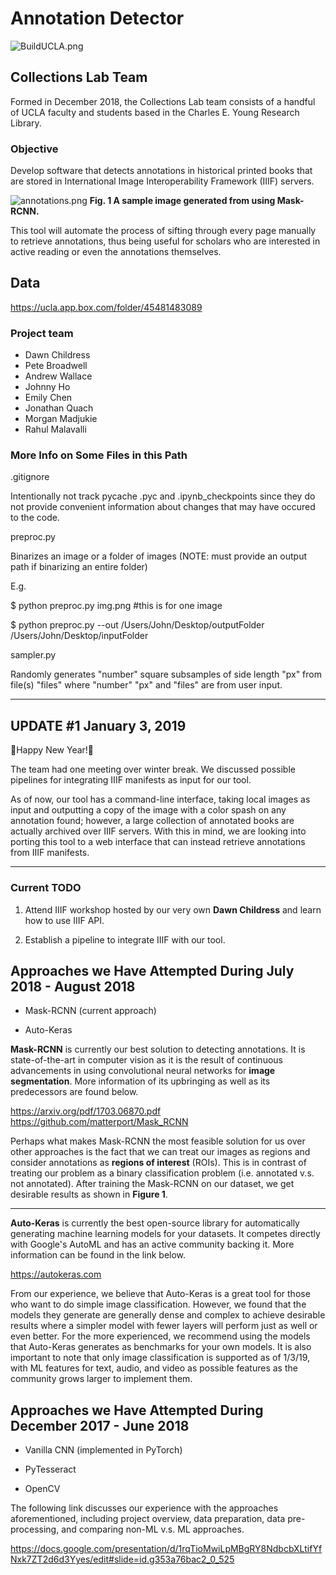 # Annotation Detector

![BuildUCLA.png](https://imgur.com/a/bQjxTLH)

## Collections Lab Team

Formed in December 2018, the Collections Lab team consists of a handful of UCLA
faculty and students based in the Charles E. Young Research Library.

### Objective

Develop software that detects annotations in historical printed books that are
stored in International Image Interoperability Framework (IIIF) servers.

![annotations.png](https://imgur.com/a/vuspbDu)
**Fig. 1 A sample image generated from using Mask-RCNN.**

This tool will automate the process of sifting through every page manually to
retrieve annotations, thus being useful for scholars who are interested in
active reading or even the annotations themselves.

## Data

https://ucla.app.box.com/folder/45481483089

### Project team

* Dawn Childress
* Pete Broadwell
* Andrew Wallace
* Johnny Ho
* Emily Chen
* Jonathan Quach
* Morgan Madjukie
* Rahul Malavalli

### More Info on Some Files in this Path

.gitignore

Intentionally not track pycache .pyc and .ipynb_checkpoints since they do not
provide convenient information about changes that may have occured to the code.

preproc.py

Binarizes an image or a folder of images (NOTE: must provide an output
path if binarizing an entire folder)

E.g.

$ python preproc.py img.png #this is for one image

$ python preproc.py --out /Users/John/Desktop/outputFolder /Users/John/Desktop/inputFolder

sampler.py

Randomly generates "number" square subsamples of side length "px" from
file(s) "files" where "number" "px" and "files" are from user input.

___

## UPDATE #1 January 3, 2019

🎉Happy New Year!🎉

The team had one meeting over winter break.  We discussed possible pipelines
for integrating IIIF manifests as input for our tool.

As of now, our tool has a command-line interface, taking local images as input
and outputting a copy of the image with a color spash on any annotation found;
however, a large collection of annotated books are actually archived over IIIF
servers. With this in mind, we are looking into porting this tool to a web
interface that can instead retrieve annotations from IIIF manifests.

___

### Current TODO

1. Attend IIIF workshop hosted by our very own **Dawn Childress** and learn how to use IIIF API.

2. Establish a pipeline to integrate IIIF with our tool.

## Approaches we Have Attempted During July 2018 - August 2018

* Mask-RCNN (current approach)

* Auto-Keras

**Mask-RCNN** is currently our best solution to detecting annotations. It is
state-of-the-art in computer vision as it is the result of continuous
advancements in using convolutional neural networks for **image segmentation**.
More information of its upbringing as well as its predecessors are found below.

<https://arxiv.org/pdf/1703.06870.pdf>
<https://github.com/matterport/Mask_RCNN>

Perhaps what makes Mask-RCNN the most feasible solution for us over other
approaches is the fact that we can treat our images as regions and consider
annotations as **regions of interest** (ROIs). This is in contrast of treating
our problem as a binary classification problem (i.e. annotated v.s. not
annotated). After training the Mask-RCNN on our dataset, we get desirable
results as shown in **Figure 1**.

___

**Auto-Keras** is currently the best open-source library for automatically
generating machine learning models for your datasets. It competes directly with
Google's AutoML and has an active community backing it. More information can
be found in the link below.

<https://autokeras.com>

From our experience, we believe that Auto-Keras is a great tool for those who
want to do simple image classification. However, we found that the models
they generate are generally dense and complex to achieve desirable results
where a simpler model with fewer layers will perform just as well or even
better. For the more experienced, we recommend using the models that Auto-Keras
generates as benchmarks for your own models. It is also important to note that
only image classification is supported as of 1/3/19, with ML features for text,
audio, and video as possible features as the community grows larger to
implement them.

## Approaches we Have Attempted During December 2017 - June 2018

* Vanilla CNN (implemented in PyTorch)

* PyTesseract

* OpenCV

The following link discusses our experience with the approaches aforementioned,
including project overview, data preparation, data pre-processing, and
comparing non-ML v.s. ML approaches.

<https://docs.google.com/presentation/d/1rqTioMwiLpMBgRY8NdbcbXLtifYfNxk7ZT2d6d3Yyes/edit#slide=id.g353a76bac2_0_525>
